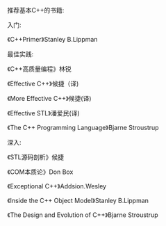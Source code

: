 推荐基本C++的书籍:

入门:

《C++Primer》Stanley B.Lippman

最佳实践:

《C++高质量编程》林锐

《Effective C++》候捷（译)

《More Effective C++》候捷(译)

《Effective STL》潘爱民(译)

《The C++ Programming Language》Bjarne Stroustrup

深入:

《STL源码剖析》候捷

《COM本质论》Don Box

《Exceptional C++》Addsion.Wesley

《Inside the C++ Object Model》Stanley B.Lippman

《The Design and Evolution of C++》Bjarne Stroustrup